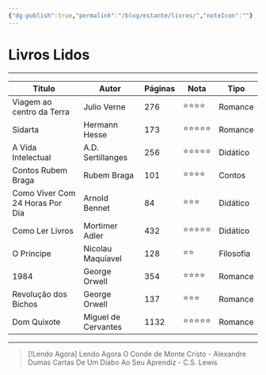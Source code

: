 ```yaml
---
{"dg-publish":true,"permalink":"/blog/estante/livros/","noteIcon":""}
---
```


# Livros Lidos
---

| Titulo                          | Autor               | Páginas | Nota  | Tipo      |
| ------------------------------- | ------------------- | ------- | ----- | --------- |
| Viagem ao centro da Terra       | Julio Verne         | 276     | ⭐⭐⭐⭐  | Romance   |
| Sidarta                         | Hermann Hesse       | 173     | ⭐⭐⭐⭐⭐ | Romance   |
| A Vida Intelectual              | A.D. Sertillanges   | 256     | ⭐⭐⭐⭐⭐ | Didático  |
| Contos Rubem Braga              | Rubem Braga         | 101     | ⭐⭐⭐⭐  | Contos    |
| Como Viver Com 24 Horas Por Dia | Arnold Bennet       | 84      | ⭐⭐⭐   | Didático  |
| Como Ler Livros                 | Mortimer Adler      | 432     | ⭐⭐⭐⭐⭐ | Didático  |
| O Príncipe                      | Nicolau Maquíavel   | 128     | ⭐⭐    | Filosofia |
| 1984                            | George Orwell       | 354     | ⭐⭐⭐⭐  | Romance   |
| Revolução dos Bichos            | George Orwell       | 137     | ⭐⭐⭐   | Romance   |
| Dom Quixote                     | Miguel de Cervantes | 1132    | ⭐⭐⭐⭐⭐ | Romance   |

---
	
> [!Lendo Agora] Lendo Agora
> O Conde de Monte Cristo - Alexandre Dumas
> Cartas De Um Diabo Ao Seu Aprendiz - C.S. Lewis
> 



